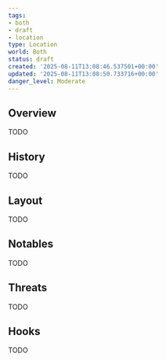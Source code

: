 ```yaml
---
tags:
- both
- draft
- location
type: Location
world: Both
status: draft
created: '2025-08-11T13:08:46.537501+00:00'
updated: '2025-08-11T13:08:50.733716+00:00'
danger_level: Moderate
---
```



## Overview

TODO
## History

TODO
## Layout

TODO
## Notables

TODO
## Threats

TODO
## Hooks

TODO
